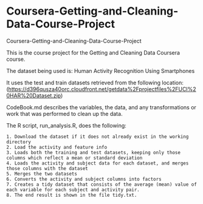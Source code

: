 # Coursera-Getting-and-Cleaning-Data-Course-Project
Coursera-Getting-and-Cleaning-Data-Course-Project

This is the course project for the Getting and Cleaning Data Coursera course.

The dataset being used is: Human Activity Recognition Using Smartphones

It uses the test and train datasets retrieved from the following location:
(https://d396qusza40orc.cloudfront.net/getdata%2Fprojectfiles%2FUCI%20HAR%20Dataset.zip)

CodeBook.md describes the variables, the data, and any transformations or work that was performed to clean up the data.

The R script, run_analysis.R, does the following:

    1. Download the dataset if it does not already exist in the working directory
    2. Load the activity and feature info
    3. Loads both the training and test datasets, keeping only those columns which reflect a mean or standard deviation
    4. Loads the activity and subject data for each dataset, and merges those columns with the dataset
    5. Merges the two datasets
    6. Converts the activity and subject columns into factors
    7. Creates a tidy dataset that consists of the average (mean) value of each variable for each subject and activity pair.
    8. The end result is shown in the file tidy.txt.
    
